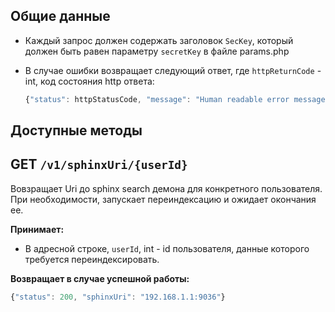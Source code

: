 ## Общие данные
* Каждый запрос должен содержать заголовок `SecKey`, который должен быть равен параметру `secretKey` в файле params.php
* В случае ошибки возвращает следующий ответ, где `httpReturnCode` - int, код состояния http ответа:
    
    ```js
    {"status": httpStatusCode, "message": "Human readable error message"}
    ```

## Доступные методы

## GET `/v1/sphinxUri/{userId}`
Вовзращает Uri до sphinx search демона для конкретного пользователя. При необходимости, запускает переиндексацию и ожидает окончания ее.

**Принимает:**
* В адресной строке, `userId`, int - id пользователя, данные которого требуется переиндексировать.

**Возвращает в случае успешной работы:**
```js
{"status": 200, "sphinxUri": "192.168.1.1:9036"}
```
